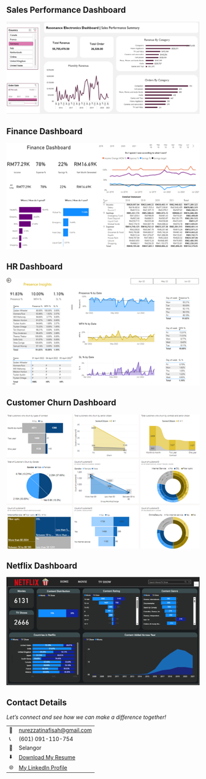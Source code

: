 

<!--Section 1: List 3-4 key projects-->
## Sales Performance Dashboard

![image](Sales-Dashboard.png)

## Finance Dashboard

![image](Finance-Dashboard.png)

## HR Dashboard

![image](HR-Dashboard.png)

## Customer Churn Dashboard

![image](Telco-Dashboard.png)

## Netflix Dashboard

![image](Netflix-dashboard.png)



## Contact Details

*Let’s connect and see how we can make a difference together!*
<table>
  <tbody>
    <tr>
      <td>📧</td>
      <td><a href="mailto:nurezzatinafisah@gmail.com">nurezzatinafisah@gmail.com</a></td>
    </tr>
    <tr>
      <td>📞</td>
      <td>(601) 091-110-754</td>
    </tr>
    <tr>
      <td>📍</td>
      <td>Selangor</td>
    </tr>
    <tr>
      <td>⬇️</td>
      <td><a href="Resume-Nur-Ezzati-Full.pdf">Download My Resume</a></td>
    </tr>
    <tr>
      <td>🌐</td>
      <td><a href="https://www.linkedin.com/in/nur-ezzati-nafisah/">My LinkedIn Profile</a></td>
    </tr>
  </tbody>
</table>
